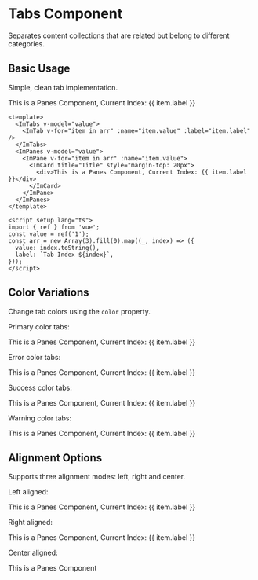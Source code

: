# Tabs Component

Separates content collections that are related but belong to different categories.

<script setup lang="ts">
import { ref } from 'vue';
const value = ref('1');
const arr = new Array(3).fill(0).map((_, index) => ({
  value: index.toString(),
  label: `Tab Index ${index}`,
}));
</script>

## Basic Usage

Simple, clean tab implementation.

<ImTabs v-model="value">
  <ImTab v-for="item in arr" :name="item.value" :label="item.label" />
</ImTabs>
<ImPanes v-model="value">
  <ImPane v-for="item in arr" :name="item.value">
    <ImCard title="Title" style="margin-top: 20px">
      <div>This is a Panes Component, Current Index: {{ item.label }}</div>
    </ImCard>
  </ImPane>
</ImPanes>

```vue
<template>
  <ImTabs v-model="value">
    <ImTab v-for="item in arr" :name="item.value" :label="item.label" />
  </ImTabs>
  <ImPanes v-model="value">
    <ImPane v-for="item in arr" :name="item.value">
      <ImCard title="Title" style="margin-top: 20px">
        <div>This is a Panes Component, Current Index: {{ item.label }}</div>
      </ImCard>
    </ImPane>
  </ImPanes>
</template>

<script setup lang="ts">
import { ref } from 'vue';
const value = ref('1');
const arr = new Array(3).fill(0).map((_, index) => ({
  value: index.toString(),
  label: `Tab Index ${index}`,
}));
</script>
```

## Color Variations

Change tab colors using the `color` property.

Primary color tabs:
<ImTabs v-model="value" color="primary">
  <ImTab v-for="item in arr" :name="item.value" :label="item.label" />
</ImTabs>
<ImPanes v-model="value">
  <ImPane v-for="item in arr" :name="item.value">
    <ImCard title="Title" borderless shadow="always">
      <div>This is a Panes Component, Current Index: {{ item.label }}</div>
    </ImCard>
  </ImPane>
</ImPanes>

Error color tabs:
<ImTabs v-model="value" color="error">
  <ImTab v-for="item in arr" :name="item.value" :label="item.label" />
</ImTabs>
<ImPanes v-model="value">
  <ImPane v-for="item in arr" :name="item.value">
    <ImCard title="Title" borderless shadow="always">
      <div>This is a Panes Component, Current Index: {{ item.label }}</div>
    </ImCard>
  </ImPane>
</ImPanes>

Success color tabs:
<ImTabs v-model="value" color="success">
  <ImTab v-for="item in arr" :name="item.value" :label="item.label" />
</ImTabs>
<ImPanes v-model="value">
  <ImPane v-for="item in arr" :name="item.value">
    <ImCard title="Title" borderless shadow="always">
      <div>This is a Panes Component, Current Index: {{ item.label }}</div>
    </ImCard>
  </ImPane>
</ImPanes>

Warning color tabs:
<ImTabs v-model="value" color="warning">
  <ImTab v-for="item in arr" :name="item.value" :label="item.label" />
</ImTabs>
<ImPanes v-model="value">
  <ImPane v-for="item in arr" :name="item.value">
    <ImCard title="Title" borderless shadow="always">
      <div>This is a Panes Component, Current Index: {{ item.label }}</div>
    </ImCard>
  </ImPane>
</ImPanes>

## Alignment Options

Supports three alignment modes: left, right and center.

Left aligned:
<ImTabs v-model="value" color="primary" align="left">
  <ImTab v-for="item in arr" :name="item.value" :label="item.label" />
</ImTabs>
<ImPanes v-model="value">
  <ImPane v-for="item in arr" :name="item.value">
    <ImCard title="Title" borderless shadow="always">
      <div>This is a Panes Component, Current Index: {{ item.label }}</div>
    </ImCard>
  </ImPane>
</ImPanes>

Right aligned:
<ImTabs v-model="value" color="primary" align="right">
  <ImTab v-for="item in arr" :name="item.value" :label="item.label" />
</ImTabs>
<ImPanes v-model="value">
  <ImPane v-for="item in arr" :name="item.value">
    <ImCard title="Title" borderless shadow="always">
      <div>This is a Panes Component, Current Index: {{ item.label }}</div>
    </ImCard>
  </ImPane>
</ImPanes>

Center aligned:
<ImTabs v-model="value" color="primary" align="center">
  <ImTab v-for="item in arr" :name="item.value" :label="item.label" />
</ImTabs>
<ImPanes v-model="value">
  <ImPane v-for="item in arr" :name="item.value">
    <ImCard title="Title" borderless shadow="always">
      <div>This is a Panes Component</div>
    </ImCard>
  </ImPane>
</ImPanes>
